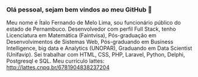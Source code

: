 ### Olá pessoal, sejam bem vindos ao meu GitHub 👋

Meu nome é Ítalo Fernando de Melo Lima, sou funcionário público do estado de Pernambuco. Desenvolvedor com perfil Full Stack, tenho Licenciatura  em Matemática (Faintvisa), Pós-graduação em Desenvolvimentos de Sistemas Web, Pós-graduando em Business Intelligence, big data e Analytics (UNOPAR), Graduando em Data Scientist (Unifavip). Sei trabalhar com HTML, CSS, PHP, Laravel, Python, Delphi, Postgresql e SQL. Meu currículo lattes: http://lattes.cnpq.br/6781904838237204
